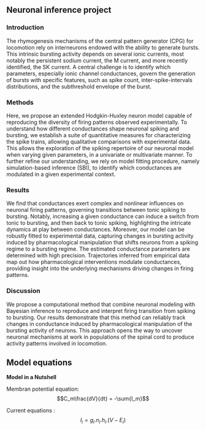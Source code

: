 ## Neuronal inference project

### Introduction
The rhymogenesis mechanisms of the central pattern generator (CPG) for locomotion rely on interneurons endowed with the ability to generate bursts. This intrinsic bursting activity depends on several ionic currents, most notably the persistent sodium current, the M current, and more recently identified, the SK current. A central challenge is to identify which parameters, especially ionic channel conductances, govern the generation of bursts with specific features, such as spike count, inter-spike-intervals distributions, and the subthreshold envelope of the burst.

### Methods
Here, we propose an extended Hodgkin-Huxley neuron model capable of reproducing the diversity of firing patterns observed experimentally. To understand how different conductances shape neuronal spiking and bursting, we establish a suite of quantitative measures for characterizing the spike trains, allowing qualitative comparisons with experimental data. This allows the exploration of the spiking repertoire of our neuronal model when varying given parameters, in a univariate or multivariate manner. To further refine our understanding, we rely on model fitting procedure, namely simulation-based inference (SBI), to identify which conductances are modulated in a given experimental context.

### Results
We find that conductances exert complex and nonlinear influences on neuronal firing patterns, governing transitions between tonic spiking to bursting. Notably, increasing a given conductance can induce a switch from tonic to bursting, and then back to tonic spiking, highlighting the intricate dynamics at play between conductances. Moreover, our model can be robustly fitted to experimental data, capturing changes in bursting activity induced by pharmacological manipulation that shifts neurons from a spiking regime to a bursting regime. The estimated conductance parameters are determined with high precision. Trajectories inferred from empirical data map out how pharmacological interventions modulate conductances, providing insight into the underlying mechanisms driving changes in firing patterns.

### Discussion
We propose a computational method that combine neuronal modeling with Bayesian inference to reproduce and interpret firing transition from spiking to bursting. Our results demonstrate that this method can reliably track changes in conductance induced by pharmacological manipulation of the bursting activity of neurons. This approach opens the way to uncover neuronal mechanisms at work in populations of the spinal cord to produce activity patterns involved in locomotion.


## Model equations
**Model in a Nutshell** 


Membran potential equation:  $$C_m\frac{dV}{dt} = -\sum{I_m}$$


Current equations : $$ I_i = g_i.n_i.h_i.(V-E_i)$$


<!-- Adding some images -->
<!-- ![](/template/Image/Image_perso.jpeg) -->